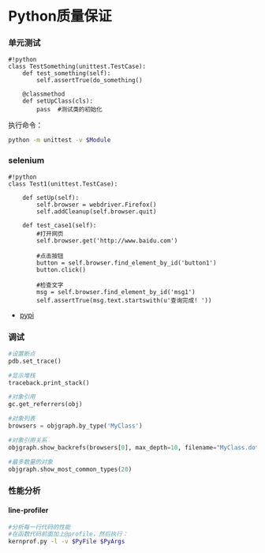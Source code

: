 # Python质量保证

### 单元测试
```
#!python
class TestSomething(unittest.TestCase):
    def test_something(self):
        self.assertTrue(do_something()
        
    @classmethod
    def setUpClass(cls):
        pass  #测试类的初始化
```
执行命令：
```bash
python -m unittest -v $Module
```

### selenium
```
#!python
class Test1(unittest.TestCase):

    def setUp(self):
        self.browser = webdriver.Firefox()
        self.addCleanup(self.browser.quit)

    def test_case1(self):
        #打开网页
        self.browser.get('http://www.baidu.com')

        #点击按钮
        button = self.browser.find_element_by_id('button1')
        button.click()

        #检查文字
        msg = self.browser.find_element_by_id('msg1')
        self.assertTrue(msg.text.startswith(u'查询完成! '))

```
* [pypi](https://pypi.python.org/pypi/selenium)

### 调试
```python
#设置断点
pdb.set_trace()

#显示堆栈
traceback.print_stack()

#对象引用
gc.get_referrers(obj)      

#对象列表
browsers = objgraph.by_type('MyClass')

#对象引用关系
objgraph.show_backrefs(browsers[0], max_depth=10, filename="MyClass.dot") 

#最多数量的对象
objgraph.show_most_common_types(20)  
```

### 性能分析
#### line-profiler
```bash
#分析每一行代码的性能
#在函数代码前面加上@profile，然后执行：
kernprof.py -l -v $PyFile $PyArgs

```